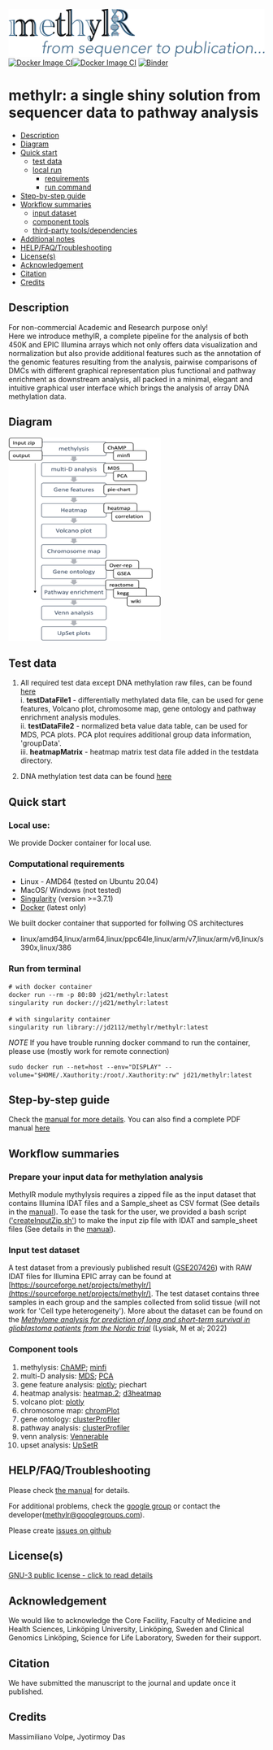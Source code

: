 ![image](artworks/logo-final.png)
[![Docker Image CI](https://github.com/JD2112/MethylationAnalysis/actions/workflows/docker-image.yml/badge.svg)](https://github.com/JD2112/MethylationAnalysis/actions/workflows/docker-image.yml)[![Docker Image CI](https://github.com/JD2112/MethylationAnalysis/actions/workflows/docker-image.yml/badge.svg)](https://github.com/JD2112/MethylationAnalysis/actions/workflows/docker-image.yml)
[![Binder](https://mybinder.org/badge_logo.svg)](https://mybinder.org/v2/gh/JD2112/methylr/main?labpath=docs)

# **methylr: a single shiny solution from sequencer data to pathway analysis**

- [Description](#description)
- [Diagram](#diagram)
- [Quick start](#quick-starte)
    - [test data](#test-data)
    - [local run](#local-use)
        - [requirements](#computational-requirements)
        - [run command](#run-from-terminal)
- [Step-by-step guide](#step-by-step-guide)
- [Workflow summaries](#workflow-summaries)
    - [input dataset](#input-dataset)
    - [component tools](#component-tools)
    - [third-party tools/dependencies](#third-party-toolsdenpendencies)
- [Additional notes](#additional-notes)
- [HELP/FAQ/Troubleshooting](#helpfaqtroubleshooting)
- [License(s)](#licenses)
- [Acknowledgement](#acknowledgement)
- [Citation](#citation)
- [Credits](#credits)

## Description
For non-commercial Academic and Research purpose only! \
Here we introduce methylR, a complete pipeline for the analysis of both 450K and EPIC Illumina arrays which not only offers data visualization and normalization but also provide additional features such as the annotation of the genomic features resulting from the analysis, pairwise comparisons of DMCs with different graphical representation plus functional and pathway enrichment as downstream analysis, all packed in a minimal, elegant and intuitive graphical user interface which brings the analysis of array DNA methylation data.


## Diagram

<img  width="300" height="400" src = "artworks/Flowchart.png">

## Test data
1. All required test data except DNA methylation raw files, can be found [here](https://github.com/JD2112/methylr/tree/main/data) \
    i. **testDataFile1** - differentially methylated data file, can be used for gene features, Volcano plot, chromosome map, gene ontology and pathway enrichment analysis modules. \
    ii. **testDataFile2** - normalized beta value data table, can be used for MDS, PCA plots. PCA plot requires additional group data information, 'groupData'. \
    iii. **heatmapMatrix** - heatmap matrix test data file added in the testdata directory.

2. DNA methylation test data can be found [here](https://sourceforge.net/projects/methylr/files/testData.zip)

## Quick start

### Local use:
We provide Docker container for local use. 

### Computational requirements
- Linux - AMD64 (tested on Ubuntu 20.04)
- MacOS/ Windows (not tested)
- [Singularity](https://singularity-tutorial.github.io/01-installation/) (version >=3.7.1)
- [Docker](https://docs.docker.com/get-docker/) (latest only)

We built docker container that supported for follwing OS architectures 
- linux/amd64,linux/arm64,linux/ppc64le,linux/arm/v7,linux/arm/v6,linux/s390x,linux/386

### Run from terminal
```
# with docker container
docker run --rm -p 80:80 jd21/methylr:latest
singularity run docker://jd21/methylr:latest

# with singularity container
singularity run library://jd2112/methylr/methylr:latest
```
*NOTE* If you have trouble running docker command to run the container, please use (mostly work for remote connection)
```
sudo docker run --net=host --env="DISPLAY" --volume="$HOME/.Xauthority:/root/.Xauthority:rw" jd21/methylr:latest
```

## Step-by-step guide
Check the [manual for more details](https://methylr.netlify.app/intro.html). You can also find a complete PDF manual [here](MethylR-manual%20—%20DNA%20Methylation%20Data%20Analysis.pdf)

## Workflow summaries

### Prepare your input data for methylation analysis

MethylR module mythylysis requires a zipped file as the input dataset that contains Illumina IDAT files and a Sample_sheet as CSV format (See details in the [manual](https://methylr.netlify.app/methylysis.html)). To ease the task for the user, we provided a bash script (['createInputZip.sh'](createInputZip.sh)) to make the input zip file with IDAT and sample_sheet files (See details in the [manual](https://methylr.netlify.app/inputzip.html)). 

### Input test dataset

A test dataset from a previously published result ([GSE207426](https://www.ncbi.nlm.nih.gov/geo/query/acc.cgi?acc=GSE207426)) with RAW IDAT files for Illumina EPIC array can be found at [https://sourceforge.net/projects/methylr/](https://sourceforge.net/projects/methylr/). The test  dataset contains three samples in each group and the samples collected from solid tissue (will not work for 'Cell type heterogeneity'). More about the dataset can be found on the *[Methylome analysis for prediction of long and short-term survival in glioblastoma patients from the Nordic trial](https://www.frontiersin.org/articles/10.3389/fgene.2022.934519/abstract)* (Lysiak, M et al; 2022)

### Component tools
1. methylysis: [ChAMP](https://www.ncbi.nlm.nih.gov/pmc/articles/PMC3904520/); [minfi](https://academic.oup.com/bioinformatics/article/30/10/1363/267584?login=true)
2. multi-D analysis: [MDS](https://rdrr.io/bioc/minfi/man/mdsPlot.html); [PCA](https://rdrr.io/cran/FactoMineR/)
3. gene feature analysis: [plotly](https://plotly.com/r/); piechart
4. heatmap analysis: [heatmap.2](https://cran.r-project.org/web/packages/gplots/gplots.pdf); [d3heatmap](https://github.com/talgalili/d3heatmap)
5. volcano plot: [plotly](https://plotly.com/r/)
6. chromosome map: [chromPlot](https://bioconductor.org/packages/release/bioc/html/chromPlot.html)
7. gene ontology: [clusterProfiler](https://bioconductor.org/packages/release/bioc/html/clusterProfiler.html)
8. pathway analysis: [clusterProfiler](https://bioconductor.org/packages/release/bioc/html/clusterProfiler.html)
9. venn analysis: [Vennerable](https://github.com/js229/Vennerable)
10. upset analysis: [UpSetR](https://cran.r-project.org/web/packages/UpSetR/UpSetR.pdf)

## HELP/FAQ/Troubleshooting
Please check [the manual](https://methylr.netlify.app/intro.html) for details. 

For additional problems, check the [google group](https://groups.google.com/g/methylr) or contact the developer(methylr@googlegroups.com).

Please create [issues on github](https://github.com/JD2112/methylr-full/issues)

## License(s)
[GNU-3 public license - click to read details](https://www.gnu.org/licenses/gpl-3.0.en.html)

## Acknowledgement
We would like to acknowledge the Core Facility, Faculty of Medicine and Health Sciences, Linköping University, Linköping, Sweden and Clinical Genomics Linköping, Science for Life Laboratory, Sweden for their support.  

## Citation

We have submitted the manuscript to the journal and update once it published.

## Credits
Massimiliano Volpe, Jyotirmoy Das
